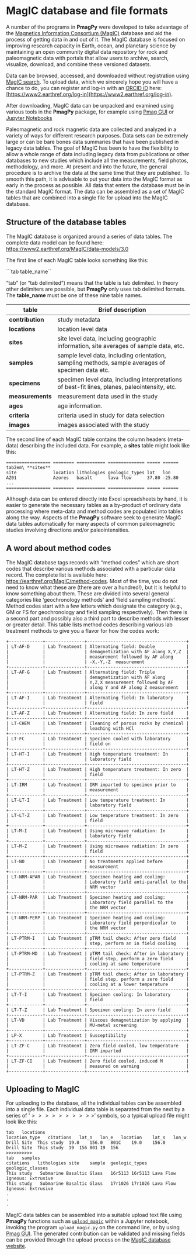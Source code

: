 # MagIC database and file formats

A number of the programs in **PmagPy** were developed to take advantage
of the [Magnetics Information Consortium (MagIC)](https://www.earthref.org/MagIC) 
database and aid the process of getting data in and out of it. 
The MagIC database is focused on improving research 
capacity in Earth, ocean, and planetary science by maintaining an open community 
digital data repository for rock and paleomagnetic data with portals that 
allow users to archive, search, visualize, download, and combine these 
versioned datasets.

Data can be browsed, accessed, and downloaded without registration using 
[MagIC search](http://earthref.org/MAGIC/search). To upload data, which we 
sincerely hope you will have a chance to do, you can register and log-in 
with an [ORCID iD](https://orcid.org) here: [https://www2.earthref.org/log-in](https://www2.earthref.org/log-in).

After downloading,
MagIC data can be unpacked and examined using various tools in the
**PmagPy** package, for example using 
[Pmag GUI](../programs/pmag_gui.md)
or [Jupyter Notebooks](https://pmagpy.github.io/PmagPy-docs/documentation_notebooks/PmagPy_MagIC.html)

Paleomagnetic and rock magnetic data are collected and analyzed in a variety of 
ways for different research purposes. Data sets can be
extremely large or can be bare bones data summaries that have been published in
legacy data tables. The goal of MagIC has been to have the flexibility
to allow a whole range of data including legacy data from publications
or other databases to new studies which include all the measurements,
field photos, methodology, and more. At present and into the future, 
the general procedure is to archive the data at the same time that they are
published. To smooth this path, it is advisable to put your data into
the MagIC format as early in the process as possible. All data that enters the database 
must be in the standard MagIC format. The data can be assembled as a set of MagIC tables
that are combined into a single file for upload into the MagIC database.

## Structure of the database tables

The MagIC database is organized around a series of data tables. The
complete data model can be found here:
<https://www2.earthref.org/MagIC/data-models/3.0>

The first line of each MagIC table looks something like this:

```tab table_name``

“tab” (or “tab delimited”) means that the table is tab delimited. In
theory other delimiters are possible, but **PmagPy** only uses tab
delimited formats. The **table_name** must be one of these nine table
names.

| table            | Brief description                                                                                 |
| ---------------- | ------------------------------------------------------------------------------------------------- |
| **contribution** | study metadata                                                                                    |
| **locations**    | location level data                                                                               |
| **sites**        | site level data, including geographic information, site averages of sample data, etc.             |
| **samples**      | sample level data, including orientation, sampling methods, sample averages of specimen data etc. |
| **specimens**    | specimen level data, including interpretations of best-fit lines, planes, paleointensity, etc.    |
| **measurements** | measurement data used in the study                                                                |
| **ages**         | age information.                                                                                  |
| **criteria**     | criteria used in study for data selection                                                         |
| **images**       | images associated with the study                                                                  |

The second line of each MagIC table contains the column headers
(meta-data) describing the included data. For example, a **sites** table
might look like this:

```{eval-rst}
================= ======== =========== ============== ===== ======
tab2em\ **sites**
site              location lithologies geologic_types lat   lon
AZ01              Azores   basalt      lava flow      37.80 -25.80
...
================= ======== =========== ============== ===== ======
```

Although data can be entered directly into Excel spreadsheets by hand,
it is easier to generate the necessary tables as a by-product of
ordinary data processing where meta-data
and method codes are populated into tables along the way. 
Aspects of the **PmagPy** software seek to generate MagIC
data tables automatically for many aspects of common paleomagnetic studies
involving directions and/or paleointensities.

## A word about method codes

The MagIC database tags records with “method codes” which are short
codes that describe various methods associated with a particular data
record. The complete list is available here:
<https://earthref.org/MagIC/method-codes>. Most of the time, you do not
need to know what these are (there are over a hundred!), but it is
helpful to know something about them. These are divided into several
general categories like ‘geochronology methods’ and ‘field sampling
methods’. Method codes start with a few letters which designate the
category (e.g., GM or FS for geochronology and field sampling
respectively). Then there is a second part and possibly also a third
part to describe methods with lesser or greater detail. This table lists
method codes describing various lab treatment methods to give you a
flavor for how the codes work:

```{eval-rst}
+-------------+---------------+--------------------------------------+
| LT-AF-D     | Lab Treatment | Alternating field: Double            |
|             |               | demagnetization with AF along X,Y,Z  |
|             |               | measurement followed by AF along     |
|             |               | -X,-Y,-Z  measurement                |
+-------------+---------------+--------------------------------------+
| LT-AF-G     | Lab Treatment | Alternating field: Triple            |
|             |               | demagnetization with AF along        |
|             |               | Y,Z,X measurement followed by AF     |
|             |               | along Y and AF along Z measurement   |
+-------------+---------------+--------------------------------------+
| LT-AF-I     | Lab Treatment | Alternating field: In laboratory     |
|             |               | field                                |
+-------------+---------------+--------------------------------------+
| LT-AF-Z     | Lab Treatment | Alternating field: In zero field     |
+-------------+---------------+--------------------------------------+
| LT-CHEM     | Lab Treatment | Cleaning of porous rocks by chemical |
|             |               | leaching with HCl                    |
+-------------+---------------+--------------------------------------+
| LT-FC       | Lab Treatment | Specimen cooled with laboratory      |
|             |               | field on                             |
+-------------+---------------+--------------------------------------+
| LT-HT-I     | Lab Treatment | High temperature treatment: In       |
|             |               | laboratory field                     |
+-------------+---------------+--------------------------------------+
| LT-HT-Z     | Lab Treatment | High temperature treatment: In zero  |
|             |               | field                                |
+-------------+---------------+--------------------------------------+
| LT-IRM      | Lab Treatment | IRM imparted to specimen prior to    |
|             |               | measurement                          |
+-------------+---------------+--------------------------------------+
| LT-LT-I     | Lab Treatment | Low temperature treatment: In        |
|             |               | laboratory field                     |
+-------------+---------------+--------------------------------------+
| LT-LT-Z     | Lab Treatment | Low temperature treatment: In zero   |
|             |               | field                                |
+-------------+---------------+--------------------------------------+
| LT-M-I      | Lab Treatment | Using microwave radiation: In        |
|             |               | laboratory field                     |
+-------------+---------------+--------------------------------------+
| LT-M-Z      | Lab Treatment | Using microwave radiation: In zero   |
|             |               | field                                |
+-------------+---------------+--------------------------------------+
| LT-NO       | Lab Treatment | No treatments applied before         |
|             |               | measurement                          |
+-------------+---------------+--------------------------------------+
| LT-NRM-APAR | Lab Treatment | Specimen heating and cooling:        |
|             |               | Laboratory field anti-parallel to the|
|             |               | NRM vector                           |
+-------------+---------------+--------------------------------------+
| LT-NRM-PAR  | Lab Treatment | Specimen heating and cooling:        |
|             |               | Laboratory field parallel to the     |
|             |               | the NRM vector                       |
+-------------+---------------+--------------------------------------+
| LT-NRM-PERP | Lab Treatment | Specimen heating and cooling:        |
|             |               | Laboratory field perpendicular to    |
|             |               | the NRM vector                       |
+-------------+---------------+--------------------------------------+
| LT-PTRM-I   | Lab Treatment | pTRM tail check: After zero field    |
|             |               | step, perform an in field cooling    |
+-------------+---------------+--------------------------------------+
| LT-PTRM-MD  | Lab Treatment | pTRM tail check: After in laboratory |
|             |               | field step, perform a zero field     |
|             |               | cooling at same temperature          |
+-------------+---------------+--------------------------------------+
| LT-PTRM-Z   | Lab Treatment | pTRM tail check: After in laboratory |
|             |               | field step, perform a zero field     |
|             |               | cooling at a lower temperature       |
+-------------+---------------+--------------------------------------+
| LT-T-I      | Lab Treatment | Specimen cooling: In laboratory      |
|             |               | field                                |
+-------------+---------------+--------------------------------------+
| LT-T-Z      | Lab Treatment | Specimen cooling: In zero field      |
+-------------+---------------+--------------------------------------+
| LT-VD       | Lab Treatment | Viscous demagnetization by applying  |
|             |               | MU-metal screening                   |
+-------------+---------------+--------------------------------------+
| LP-X        | Lab Treatment | Susceptibility                       |
+-------------+---------------+--------------------------------------+
| LT-ZF-C     | Lab Treatment | Zero field cooled, low temperature   |
|             |               | IRM imparted                         |
+-------------+---------------+--------------------------------------+
| LT-ZF-CI    | Lab Treatment | Zero field cooled, induced M         |
|             |               | measured on warming                  |
+-------------+---------------+--------------------------------------+
```

## Uploading to MagIC

For uploading to the database, all the individual tables can be
assembled into a single file. Each individual data table is separated
from the next by a series of ‘$>>>>>>>>>>$’ symbols, so a typical
upload file might look like this:

```
tab   locations
location_type   citations   lat_n   lon_e   location    lat_s   lon_w
Drill Site  This study  19.0    156.0   801C    19.0    156.0
Drill Site  This study  19  156 801 19  156
>>>>>>>>>>
tab   samples
citations   lithologies site    sample  geologic_types  geologic_classes
This study   Submarine Basaltic Glass   16r5113 16r5113 Lava Flow   Igneous: Extrusive
This study   Submarine Basaltic Glass   17r1026 17r1026 Lava Flow   Igneous: Extrusive
.
.
.
```

MagIC data tables can be assembled into a suitable
upload text file using **PmagPy** functions such as [`upload_magic`](https://pmagpy.github.io/PmagPy-docs/documentation_notebooks/PmagPy_MagIC.html#upload-magic) within a Jupyter notebook, invoking the program `upload_magic.py` on the command line, or by using [Pmag GUI](https://pmagpy.github.io/PmagPy-docs/programs/pmag_gui.html). The generated contribution can be validated and missing fields can be provided through the upload process on the [MagIC database website](https://www.earthref.org/MagIC).
